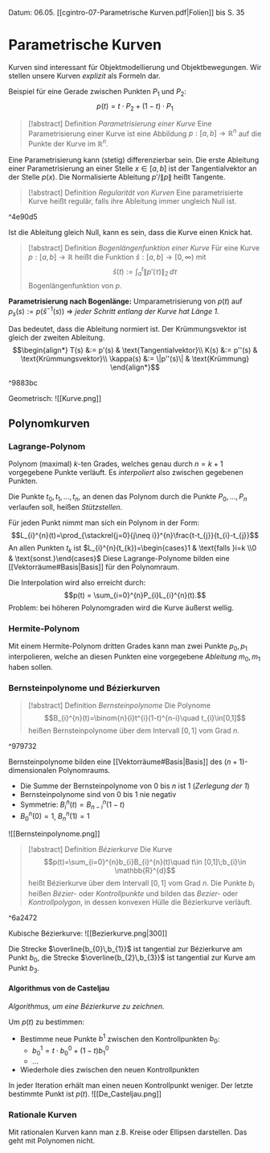 Datum: 06.05.
[[cgintro-07-Parametrische Kurven.pdf|Folien]] bis S. 35
# Parametrische Kurven

Kurven sind interessant für Objektmodellierung und Objektbewegungen. Wir stellen unsere Kurven *explizit* als Formeln dar.

Beispiel für eine Gerade zwischen Punkten $P_{1}$ und $P_2$:
$$p(t) = t \cdot P_{2} + (1-t) \cdot P_1$$

> [!abstract] Definition *Parametrisierung einer Kurve*
> Eine Parametrisierung einer Kurve ist eine Abbildung $p: [a,b]\to\mathbb{R}^{n}$ auf die Punkte der Kurve im $\mathbb{R}^{n}$.

Eine Parametrisierung kann (stetig) differenzierbar sein. Die erste Ableitung einer Parametrisierung an einer Stelle $x \in [a,b]$ ist der Tangentialvektor an der Stelle $p(x)$.
Die Normalisierte Ableitung $p'/\|p\|$ heißt Tangente.

> [!abstract] Definition *Regularität von Kurven*
> Eine parametrisierte Kurve heißt regulär, falls ihre Ableitung immer ungleich Null ist.

^4e90d5

Ist die Ableitung gleich Null, kann es sein, dass die Kurve einen Knick hat.

> [!abstract] Definition *Bogenlängenfunktion einer Kurve*
> Für eine Kurve $p: [a,b] \to \mathbb{R}$ heißt die Funktion $\hat s: [a,b]  \to [0, \infty)$ mit $$\hat s(t) := \int_{a}^{t}\|p'(\tau)\|_{2}\,d\tau$$ Bogenlängenfunktion von $p$.

**Parametrisierung nach Bogenlänge:**
Umparametrisierung von $p(t)$ auf $p_{s}(s):= p(\hat s^{-1}(s))$ $\Rightarrow$ *jeder Schritt entlang der Kurve hat Länge 1*.

Das bedeutet, dass die Ableitung normiert ist. Der Krümmungsvektor ist gleich der zweiten Ableitung.
$$\begin{align*}
T(s) &:= p'(s) & \text{Tangentialvektor}\\
K(s) &:= p''(s) & \text{Krümmungsvektor}\\
\kappa(s) &:= \|p''(s)\| & \text{Krümmung}
\end{align*}$$

^9883bc

Geometrisch:
![[Kurve.png]]

## Polynomkurven

### Lagrange-Polynom
Polynom (maximal) $k$-ten Grades, welches genau durch $n=k+1$ vorgegebene Punkte verläuft. Es *interpoliert* also zwischen gegebenen Punkten.

Die Punkte $t_0,t_1,\ldots,t_n$, an denen das Polynom durch die Punkte $P_0,\ldots,P_n$ verlaufen soll, heißen *Stützstellen*.

Für jeden Punkt nimmt man sich ein Polynom in der Form: $$L_{i}^{n}(t)=\prod_{\stackrel{j=0}{j\neq i}}^{n}\frac{t-t_{j}}{t_{i}-t_{j}}$$
An allen Punkten $t_k$ ist $L_{i}^{n}(t_{k})=\begin{cases}1 & \text{falls }i=k \\0 & \text{sonst.}\end{cases}$
Diese Lagrange-Polynome bilden eine [[Vektorräume#Basis|Basis]] für den Polynomraum.

Die Interpolation wird also erreicht durch: $$p(t) = \sum_{i=0}^{n}P_{i}L_{i}^{n}(t).$$
Problem: bei höheren Polynomgraden wird die Kurve äußerst wellig.

### Hermite-Polynom
Mit einem Hermite-Polynom dritten Grades kann man zwei Punkte $p_0,p_1$ interpolieren, welche an diesen Punkten eine vorgegebene *Ableitung* $m_0,m_1$ haben sollen.

### Bernsteinpolynome und Bézierkurven

> [!abstract] Definition *Bernsteinpolynome*
> Die Polynome $$B_{i}^{n}(t)=\binom{n}{i}t^{i}(1-t)^{n-i}\quad t_{i}\in[0,1]$$heißen Bernsteinpolynome über dem Intervall $[0,1]$ vom Grad $n$.

^979732

Bernsteinpolynome bilden eine [[Vektorräume#Basis|Basis]] des $(n+1)$-dimensionalen Polynomraums.

- Die Summe der Bernsteinpolynome von $0$ bis $n$ ist 1 (*Zerlegung der 1*)
- Bernsteinpolynome sind von 0 bis 1 nie negativ
- Symmetrie: $B_{i}^{n}(t)=B_{n-i}^{n}(1-t)$
- $B_{0}^{n}(0)=1$, $B_{n}^{n}(1)=1$

![[Bernsteinpolynome.png]]

> [!abstract] Definition *Bézierkurve*
> Die Kurve $$p(t)=\sum_{i=0}^{n}b_{i}B_{i}^{n}(t)\quad t\in [0,1]\;b_{i}\in \mathbb{R}^{d}$$heißt Bézierkurve über dem Intervall $[0,1]$ vom Grad $n$.
> Die Punkte $b_i$ heißen *Bézier-* oder *Kontrollpunkte* und bilden das *Bezier-* oder *Kontrollpolygon*, in dessen konvexen Hülle die Bézierkurve verläuft.

^6a2472

Kubische Bézierkurve:
![[Bezierkurve.png|300]]

Die Strecke $\overline{b_{0}\,b_{1}}$ ist tangential zur Bézierkurve am Punkt $b_0$, die Strecke $\overline{b_{2}\,b_{3}}$ ist tangential zur Kurve am Punkt $b_3$.

#### Algorithmus von de Casteljau

*Algorithmus, um eine Bézierkurve zu zeichnen.*

Um $p(t)$ zu bestimmen:
- Bestimme neue Punkte $b^1$ zwischen den Kontrollpunkten $b_0$:
	- $b_{0}^{1}=t \cdot b_{0}^{0} + (1-t)b_{1}^{0}$
	- ...
- Wiederhole dies zwischen den neuen Kontrollpunkten

In jeder Iteration erhält man einen neuen Kontrollpunkt weniger. Der letzte bestimmte Punkt ist $p(t)$.
![[De_Casteljau.png]]

### Rationale Kurven

Mit rationalen Kurven kann man z.B. Kreise oder Ellipsen darstellen. Das geht mit Polynomen nicht.

